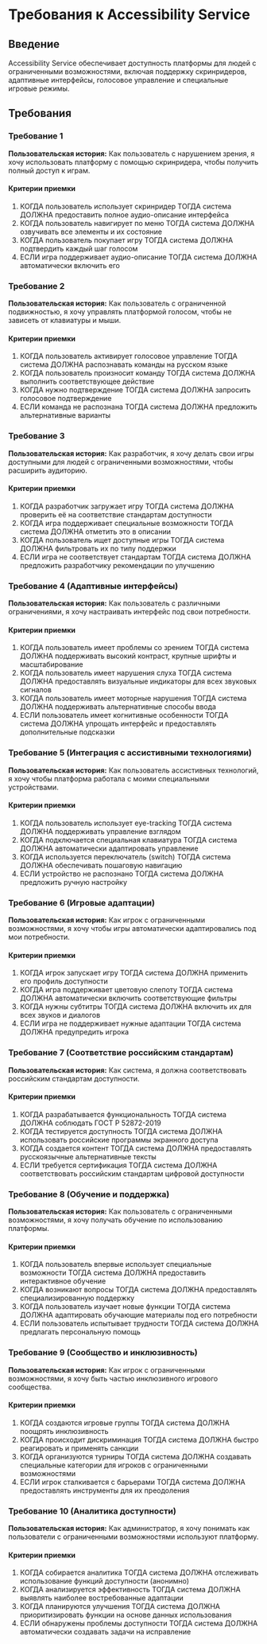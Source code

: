 # Требования к Accessibility Service

## Введение

Accessibility Service обеспечивает доступность платформы для людей с ограниченными возможностями, включая поддержку скринридеров, адаптивные интерфейсы, голосовое управление и специальные игровые режимы.

## Требования

### Требование 1

**Пользовательская история:** Как пользователь с нарушением зрения, я хочу использовать платформу с помощью скринридера, чтобы получить полный доступ к играм.

#### Критерии приемки

1. КОГДА пользователь использует скринридер ТОГДА система ДОЛЖНА предоставить полное аудио-описание интерфейса
2. КОГДА пользователь навигирует по меню ТОГДА система ДОЛЖНА озвучивать все элементы и их состояние
3. КОГДА пользователь покупает игру ТОГДА система ДОЛЖНА подтвердить каждый шаг голосом
4. ЕСЛИ игра поддерживает аудио-описание ТОГДА система ДОЛЖНА автоматически включить его

### Требование 2

**Пользовательская история:** Как пользователь с ограниченной подвижностью, я хочу управлять платформой голосом, чтобы не зависеть от клавиатуры и мыши.

#### Критерии приемки

1. КОГДА пользователь активирует голосовое управление ТОГДА система ДОЛЖНА распознавать команды на русском языке
2. КОГДА пользователь произносит команду ТОГДА система ДОЛЖНА выполнить соответствующее действие
3. КОГДА нужно подтверждение ТОГДА система ДОЛЖНА запросить голосовое подтверждение
4. ЕСЛИ команда не распознана ТОГДА система ДОЛЖНА предложить альтернативные варианты

### Требование 3

**Пользовательская история:** Как разработчик, я хочу делать свои игры доступными для людей с ограниченными возможностями, чтобы расширить аудиторию.

#### Критерии приемки

1. КОГДА разработчик загружает игру ТОГДА система ДОЛЖНА проверить её на соответствие стандартам доступности
2. КОГДА игра поддерживает специальные возможности ТОГДА система ДОЛЖНА отметить это в описании
3. КОГДА пользователь ищет доступные игры ТОГДА система ДОЛЖНА фильтровать их по типу поддержки
4. ЕСЛИ игра не соответствует стандартам ТОГДА система ДОЛЖНА предложить разработчику рекомендации по улучшению

### Требование 4 (Адаптивные интерфейсы)

**Пользовательская история:** Как пользователь с различными ограничениями, я хочу настраивать интерфейс под свои потребности.

#### Критерии приемки

1. КОГДА пользователь имеет проблемы со зрением ТОГДА система ДОЛЖНА поддерживать высокий контраст, крупные шрифты и масштабирование
2. КОГДА пользователь имеет нарушения слуха ТОГДА система ДОЛЖНА предоставлять визуальные индикаторы для всех звуковых сигналов
3. КОГДА пользователь имеет моторные нарушения ТОГДА система ДОЛЖНА поддерживать альтернативные способы ввода
4. ЕСЛИ пользователь имеет когнитивные особенности ТОГДА система ДОЛЖНА упрощать интерфейс и предоставлять дополнительные подсказки

### Требование 5 (Интеграция с ассистивными технологиями)

**Пользовательская история:** Как пользователь ассистивных технологий, я хочу чтобы платформа работала с моими специальными устройствами.

#### Критерии приемки

1. КОГДА пользователь использует eye-tracking ТОГДА система ДОЛЖНА поддерживать управление взглядом
2. КОГДА подключается специальная клавиатура ТОГДА система ДОЛЖНА автоматически адаптировать управление
3. КОГДА используется переключатель (switch) ТОГДА система ДОЛЖНА обеспечивать пошаговую навигацию
4. ЕСЛИ устройство не распознано ТОГДА система ДОЛЖНА предложить ручную настройку

### Требование 6 (Игровые адаптации)

**Пользовательская история:** Как игрок с ограниченными возможностями, я хочу чтобы игры автоматически адаптировались под мои потребности.

#### Критерии приемки

1. КОГДА игрок запускает игру ТОГДА система ДОЛЖНА применить его профиль доступности
2. КОГДА игра поддерживает цветовую слепоту ТОГДА система ДОЛЖНА автоматически включить соответствующие фильтры
3. КОГДА нужны субтитры ТОГДА система ДОЛЖНА включить их для всех звуков и диалогов
4. ЕСЛИ игра не поддерживает нужные адаптации ТОГДА система ДОЛЖНА предупредить игрока

### Требование 7 (Соответствие российским стандартам)

**Пользовательская история:** Как система, я должна соответствовать российским стандартам доступности.

#### Критерии приемки

1. КОГДА разрабатывается функциональность ТОГДА система ДОЛЖНА соблюдать ГОСТ Р 52872-2019
2. КОГДА тестируется доступность ТОГДА система ДОЛЖНА использовать российские программы экранного доступа
3. КОГДА создается контент ТОГДА система ДОЛЖНА предоставлять русскоязычные альтернативные тексты
4. ЕСЛИ требуется сертификация ТОГДА система ДОЛЖНА соответствовать российским стандартам цифровой доступности

### Требование 8 (Обучение и поддержка)

**Пользовательская история:** Как пользователь с ограниченными возможностями, я хочу получать обучение по использованию платформы.

#### Критерии приемки

1. КОГДА пользователь впервые использует специальные возможности ТОГДА система ДОЛЖНА предоставить интерактивное обучение
2. КОГДА возникают вопросы ТОГДА система ДОЛЖНА предоставлять специализированную поддержку
3. КОГДА пользователь изучает новые функции ТОГДА система ДОЛЖНА адаптировать обучающие материалы под его потребности
4. ЕСЛИ пользователь испытывает трудности ТОГДА система ДОЛЖНА предлагать персональную помощь

### Требование 9 (Сообщество и инклюзивность)

**Пользовательская история:** Как игрок с ограниченными возможностями, я хочу быть частью инклюзивного игрового сообщества.

#### Критерии приемки

1. КОГДА создаются игровые группы ТОГДА система ДОЛЖНА поощрять инклюзивность
2. КОГДА происходит дискриминация ТОГДА система ДОЛЖНА быстро реагировать и применять санкции
3. КОГДА организуются турниры ТОГДА система ДОЛЖНА создавать специальные категории для игроков с ограниченными возможностями
4. ЕСЛИ игрок сталкивается с барьерами ТОГДА система ДОЛЖНА предоставлять инструменты для их преодоления

### Требование 10 (Аналитика доступности)

**Пользовательская история:** Как администратор, я хочу понимать как пользователи с ограниченными возможностями используют платформу.

#### Критерии приемки

1. КОГДА собирается аналитика ТОГДА система ДОЛЖНА отслеживать использование функций доступности (анонимно)
2. КОГДА анализируется эффективность ТОГДА система ДОЛЖНА выявлять наиболее востребованные адаптации
3. КОГДА планируются улучшения ТОГДА система ДОЛЖНА приоритизировать функции на основе данных использования
4. ЕСЛИ обнаружены проблемы доступности ТОГДА система ДОЛЖНА автоматически создавать задачи на исправление